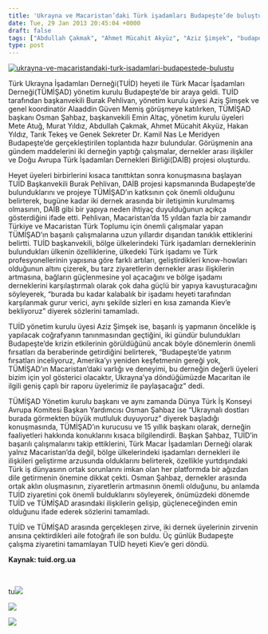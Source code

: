 ```yaml
---
title: 'Ukrayna ve Macaristan’daki Türk işadamları Budapeşte’de buluştu'
date: Tue, 29 Jan 2013 20:45:04 +0000
draft: false
tags: ["Abdullah Çakmak", "Ahmet Mücahit Akyüz", "Aziz Şimşek", "budapeşte ziyaret", "daib", "doğu avrupa iş adamları birliği", "Dünya Türk İş Konseyi", "Emin Altaç", "Hakan Yıldız", "Mete Atuğ", "Murat Yıldız", "Osman Şahbaz", "Tarık Tekeş", "TUİD", "TUİD (Türk Ukrayna İşadamları Derneği)", "TÜMİŞAD", "Türk Macar İşadamları Derneği"]
type: post
---
```


[![ukrayna-ve-macaristandaki-turk-isadamlari-budapestede-bulustu](http://burakpehlivan.org/wp-content/uploads/2013/01/ukrayna-ve-macaristandaki-turk-isadamlari-budapestede-bulustu.jpg)](http://burakpehlivan.org/1205/ukrayna-ve-macaristandaki-turk-isadamlari-budapestede-bulustu/ukrayna-ve-macaristandaki-turk-isadamlari-budapestede-bulustu/)

Türk Ukrayna İşadamları Derneği(TUİD) heyeti ile Türk Macar İşadamları Derneği(TÜMİŞAD) yönetim kurulu Budapeşte’de bir araya geldi. TUİD tarafından başkanvekili Burak Pehlivan, yönetim kurulu üyesi Aziş Şimşek ve genel koordinatör Alaaddin Güven Memiş görüşmeye katılırken, TÜMİŞAD başkanı Osman Şahbaz, başkanvekili Emin Altaç, yönetim kurulu üyeleri Mete Atuğ, Murat Yıldız, Abdullah Çakmak, Ahmet Mücahit Akyüz, Hakan Yıldız, Tarık Tekeş ve Genek Sekreter Dr. Kamil Nas Le Meridyen Budapeşte’de gerçekleştirilen toplantıda hazır bulundular. Görüşmenin ana gündem maddelerini iki derneğin yaptığı çalışmalar, dernekler arası ilişkiler ve Doğu Avrupa Türk İşadamları Dernekleri Birliği(DAİB) projesi oluşturdu.

Heyet üyeleri birbirlerini kısaca tanıttıktan sonra konuşmasına başlayan TUİD Başkanvekili Burak Pehlivan, DAİB projesi kapsmanında Budapeşte’de bulunduklarını ve projeye TÜMİŞAD’ın katksının çok önemli olduğunu belirterek, bugüne kadar iki dernek arasında bir iletişimin kurulmamış olmasının, DAİB gibi bir yapıya neden ihtiyaç duyulduğunun açıkça gösterdiğini ifade etti. Pehlivan, Macaristan’da 15 yıldan fazla bir zamandır Türkiye ve Macaristan Türk Toplumu için önemli çalışmalar yapan TÜMİŞAD’ın başarılı çalışmalarına uzun yıllardır dışarıdan tanıklık ettiklerini belirtti. TUİD başkanvekili, bölge ülkelerindeki Türk işadamları derneklerinin bulundukları ülkenin özelliklerine, ülkedeki Türk işadamı ve Türk profesyonellerinin yapısına göre farklı artıları, geliştirdikleri know-howları olduğunun altını çizerek, bu tarz ziyaretlerin dernekler arası ilişkilerin artmasına, bağların güçlenmesine yol açacağını ve bölge işadamı derneklerini karşılaştırmalı olarak çok daha güçlü bir yapıya kavuşturacağını söyleyerek, “burada bu kadar kalabalık bir işadamı heyeti tarafından karşılanmak gurur verici, aynı şekilde sizleri en kısa zamanda Kiev’e bekliyoruz” diyerek sözlerini tamamladı.

TUİD yönetim kurulu üyesi Aziz Şimşek ise, başarılı iş yapmanın öncelikle iş yapılacak coğrafyanın tanınmasından geçtiğini, iki gündür bulundukları Budapeşte’de krizin etkilerinin görüldüğünü ancak böyle dönemlerin önemli fırsatları da beraberinde getirdiğini belirterek, “Budapeşte’de yatırım fırsatları inceliyoruz, Amerika’yı yeniden keşfetmenin gereği yok, TÜMİŞAD’ın Macaristan’daki varlığı ve deneyimi, bu derneğin değerli üyeleri bizim için yol gösterici olacaktır, Ukrayna’ya döndüğümüzde Macaritan ile ilgili geniş çaplı bir raporu üyelerimiz ile paylaşacağız” dedi.

TÜMİŞAD Yönetim kurulu başkanı ve aynı zamanda Dünya Türk İş Konseyi Avrupa Komitesi Başkan Yardımcısı Osman Şahbaz ise “Ukraynalı dostları burada görmekten büyük mutluluk duyuyoruz” diyerek başladığı konuşmasında, TÜMİŞAD’ın kurucusu ve 15 yıllık başkanı olarak, derneğin faaliyetleri hakkında konuklarını kısaca bilgilendirdi. Başkan Şahbaz, TUİD’in başarılı çalışmalarını takip ettiklerini, Türk Macar İşadamları Derneği olarak yalnız Macaristan’da değil, bölge ülkelerindeki işadamları dernekleri ile ilişkileri geliştirme arzusunda olduklarını belirterek, özellikle yurtdışındaki Türk iş dünyasınn ortak sorunlarını imkan olan her platformda bir ağızdan dile getirmenin önemine dikkat çekti. Osman Şahbaz, dernekler arasında ortak aklın oluşmasının, ziyaretlerin artmasının önemli olduğunu, bu anlamda TUİD ziyaretini çok önemli bulduklarını söyleyerek, önümüzdeki dönemde TUİD ve TÜMİŞAD arasındaki ilişkilerin gelişip, güçleneceğinden emin olduğunu ifade ederek sözlerini tamamladı.

TUİD ve TÜMİŞAD arasında gerçekleşen zirve, iki dernek üyelerinin zirvenin anısına çektirdikleri aile fotoğrafı ile son buldu. Üç günlük Budapeşte çalışma ziyaretini tamamlayan TUİD heyeti Kiev’e geri döndü.

**Kaynak: tuid.org.ua**

 

tu![](https://lh5.googleusercontent.com/-nuIneN9yrRY/UQjEMxVox3I/AAAAAAAAEBc/ibScMJkKIfs/s616/DSCN0856.JPG)

![](https://lh5.googleusercontent.com/-ox6TwxVloZA/UQjEM9XUHxI/AAAAAAAAEBY/H2Qk1qwdyeg/s616/DSCN0861.JPG)

![](https://mail-attachment.googleusercontent.com/attachment/u/2/?ui=2&ik=d263e21f70&view=att&th=13c7dff03441e824&attid=0.3&disp=inline&realattid=f_hcgq483j2&safe=1&zw&saduie=AG9B_P89NBjEFAnzYyzsPjjVAQKh&sadet=1359492149195&sads=tryrrPXeLb37EmQVLZ5ixAw8_G4)